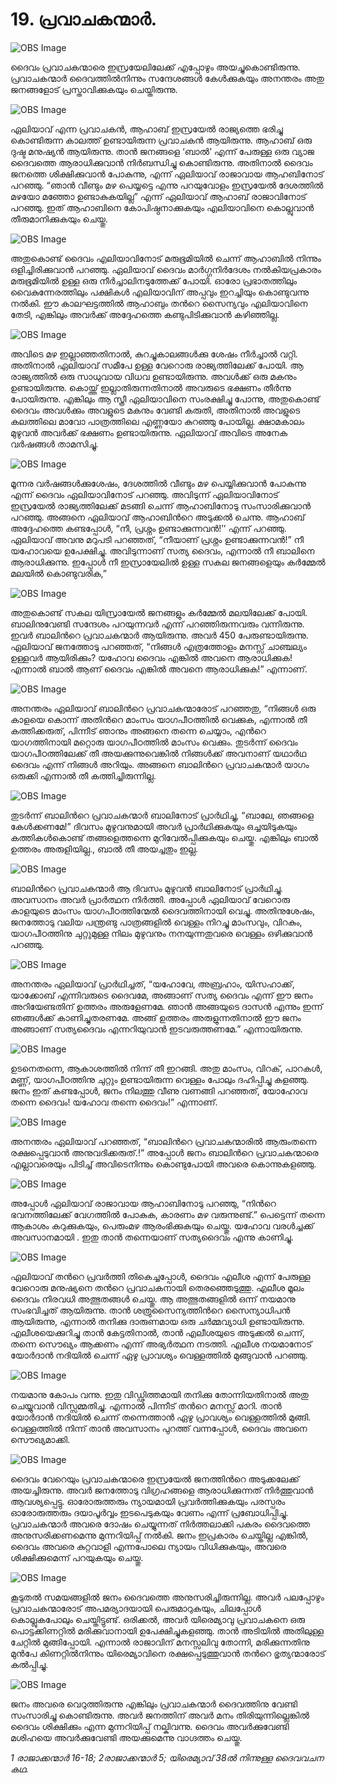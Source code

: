 # 19.  പ്രവാചകന്മാര്‍.

![OBS Image](https://cdn.door43.org/obs/jpg/360px/obs-en-19-01.jpg)

ദൈവം പ്രവാചകന്മാരെ ഇസ്രയേലിലേക്ക് എപ്പോഴും അയച്ചുകൊണ്ടിരുന്നു. പ്രവാചകന്മാര്‍ ദൈവത്തില്‍നിന്നും സന്ദേശങ്ങള്‍ കേള്‍ക്കുകയും അനന്തരം അതു ജനങ്ങളോട് പ്രസ്താവിക്കുകയും ചെയ്തിരുന്നു. 

![OBS Image](https://cdn.door43.org/obs/jpg/360px/obs-en-19-02.jpg)

ഏലിയാവ് എന്ന പ്രവാചകന്‍, ആഹാബ് ഇസ്രയേല്‍ രാജ്യത്തെ ഭരിച്ചു കൊണ്ടിരുന്ന കാലത്ത് ഉണ്ടായിരുന്ന പ്രവാചകന്‍ ആയിരുന്നു. ആഹാബ് ഒരു ദുഷ്ട മനുഷ്യന്‍ ആയിരുന്നു. താന്‍ ജനങ്ങളെ ‘ബാല്‍’ എന്ന് പേരുള്ള ഒരു വ്യാജ ദൈവത്തെ ആരാധിക്കുവാന്‍ നിര്‍ബന്ധിച്ചു കൊണ്ടിരുന്നു.  അതിനാല്‍ ദൈവം ജനത്തെ ശിക്ഷിക്കുവാന്‍ പോകുന്നു, എന്ന് ഏലിയാവ് രാജാവായ ആഹബിനോട് പറഞ്ഞു. “ഞാന്‍ വീണ്ടും മഴ പെയ്യട്ടെ എന്നു പറയുവോളം ഇസ്രയേല്‍ ദേശത്തില്‍ മഴയോ മഞ്ഞോ ഉണ്ടാകുകയില്ല” എന്ന് ഏലിയാവ് ആഹാബ് രാജാവിനോട് പറഞ്ഞു. ഇത് ആഹാബിനെ കോപിഷ്ഠനാക്കുകയും എലിയാവിനെ കൊല്ലുവാന്‍ തീരുമാനിക്കുകയും ചെയ്തു. 

![OBS Image](https://cdn.door43.org/obs/jpg/360px/obs-en-19-03.jpg)

അതുകൊണ്ട് ദൈവം എലിയാവിനോട് മരുഭൂമിയില്‍ ചെന്ന് ആഹാബില്‍ നിന്നും ഒളിച്ചിരിക്കുവാന്‍ പറഞ്ഞു. ഏലിയാവ് ദൈവം മാര്‍ഗ്ഗനിര്‍ദേശം നല്‍കിയപ്രകാരം മരുഭൂമിയില്‍ ഉള്ള ഒരു നീര്‍ച്ചാലിനടുത്തേക്ക് പോയി. ഓരോ പ്രഭാതത്തിലും വൈകുന്നേരത്തിലും പക്ഷികള്‍ എലിയാവിന് അപ്പവും ഇറച്ചിയും കൊണ്ടുവന്നു നല്‍കി. ഈ കാലഘട്ടത്തില്‍ ആഹാബും തന്‍റെ സൈന്യവും എലിയാവിനെ തേടി, എങ്കിലും അവര്‍ക്ക് അദ്ദേഹത്തെ കണ്ടുപിടിക്കുവാന്‍ കഴിഞ്ഞില്ല. 

![OBS Image](https://cdn.door43.org/obs/jpg/360px/obs-en-19-04.jpg)

അവിടെ മഴ ഇല്ലാഞ്ഞതിനാല്‍, കുറച്ചുകാലങ്ങള്‍ക്കു ശേഷം നീര്‍ച്ചാല്‍ വറ്റി. അതിനാല്‍ ഏലിയാവ് സമീപേ ഉള്ള വേറൊരു രാജ്യത്തിലേക്ക് പോയി. ആ രാജ്യത്തില്‍  ഒരു സാധുവായ വിധവ ഉണ്ടായിരുന്നു. അവള്‍ക്ക് ഒരു മകനും ഉണ്ടായിരുന്നു.  കൊയ്ത്ത് ഇല്ലാതിരുന്നതിനാല്‍ അവരുടെ ഭക്ഷണം തീര്‍ന്നു പോയിരുന്നു. എങ്കിലും ആ സ്ത്രീ ഏലിയാവിനെ  സംരക്ഷിച്ചു പോന്നു, അതുകൊണ്ട് ദൈവം അവള്‍ക്കും അവളുടെ മകനും വേണ്ടി കരുതി, അതിനാല്‍ അവളുടെ കലത്തിലെ മാവോ പാത്രത്തിലെ എണ്ണയോ കുറഞ്ഞു പോയില്ല. ക്ഷാമകാലം മുഴുവന്‍ അവര്‍ക്ക് ഭക്ഷണം ഉണ്ടായിരുന്നു. ഏലിയാവ് അവിടെ അനേക വര്‍ഷങ്ങള്‍ താമസിച്ചു.


![OBS Image](https://cdn.door43.org/obs/jpg/360px/obs-en-19-05.jpg)

മൂന്നര വര്‍ഷങ്ങള്‍ക്കുശേഷം, ദേശത്തില്‍ വീണ്ടും മഴ പെയ്യിക്കുവാന്‍ പോകുന്നു എന്ന് ദൈവം ഏലിയാവിനോട് പറഞ്ഞു. അവിടുന്ന് ഏലിയാവിനോട് ഇസ്രയേല്‍ രാജ്യത്തിലേക്ക് മടങ്ങി ചെന്ന് ആഹാബിനോടു സംസാരിക്കുവാന്‍ പറഞ്ഞു.  അങ്ങനെ ഏലിയാവ് ആഹാബിന്‍റെ അടുക്കല്‍ ചെന്നു. ആഹാബ് അദ്ദേഹത്തെ കണ്ടപ്പോള്‍, “നീ, പ്രശ്നം ഉണ്ടാക്കുന്നവന്‍!’’ എന്ന് പറഞ്ഞു. ഏലിയാവ് അവനു മറുപടി പറഞ്ഞത്, “നീയാണ് പ്രശ്നം ഉണ്ടാക്കുന്നവന്‍!” നീ യഹോവയെ ഉപേക്ഷിച്ചു. അവിടുന്നാണ് സത്യ ദൈവം, എന്നാല്‍ നീ ബാലിനെ ആരാധിക്കുന്നു. ഇപ്പോള്‍ നീ ഇസ്രായേലില്‍ ഉള്ള സകല ജനങ്ങളെയും കര്‍മ്മേല്‍ മലയില്‍ കൊണ്ടുവരിക,”

![OBS Image](https://cdn.door43.org/obs/jpg/360px/obs-en-19-06.jpg)

അതുകൊണ്ട് സകല യിസ്രായേല്‍ ജനങ്ങളും കര്‍മ്മേല്‍ മലയിലേക്ക് പോയി. ബാലിനുവേണ്ടി സന്ദേശം പറയുന്നവര്‍ എന്ന് പറഞ്ഞിരുന്നവരും വന്നിരുന്നു. ഇവര്‍ ബാലിന്‍റെ പ്രവാചകന്മാര്‍ ആയിരുന്നു. അവര്‍ 450 പേരുണ്ടായിരുന്നു. ഏലിയാവ് ജനത്തോടു പറഞ്ഞത്, “നിങ്ങള്‍ എത്രത്തോളം മനസ്സ് ചാഞ്ചല്യം ഉള്ളവര്‍ ആയിരിക്കും? യഹോവ ദൈവം എങ്കില്‍ അവനെ ആരാധിക്കുക! എന്നാല്‍ ബാല്‍ ആണ് ദൈവം എങ്കില്‍ അവനെ ആരാധിക്കുക!” എന്നാണ്. 

![OBS Image](https://cdn.door43.org/obs/jpg/360px/obs-en-19-07.jpg)

അനന്തരം ഏലിയാവ് ബാലിന്‍റെ  പ്രവാചകന്മാരോട് പറഞ്ഞതു, “നിങ്ങള്‍ ഒരു കാളയെ കൊന്ന് അതിന്‍റെ മാംസം യാഗപീഠത്തില്‍  വെക്കുക, എന്നാല്‍ തീ കത്തിക്കരുത്, പിന്നീട് ഞാനും അങ്ങനെ തന്നെ ചെയ്യാം, എന്‍റെ യാഗത്തിനായി മറ്റൊരു യാഗപീഠത്തില്‍ മാംസം വെക്കും. തുടര്‍ന്ന് ദൈവം യാഗപീഠത്തിലേക്ക് തീ അയക്കുന്നുവെങ്കില്‍ നിങ്ങള്‍ക്ക് അവനാണ്  യഥാര്‍ഥ ദൈവം എന്ന് നിങ്ങള്‍ അറിയും. അങ്ങനെ ബാലിന്‍റെ പ്രവാചകന്മാര്‍ യാഗം ഒരുക്കി എന്നാല്‍ തീ കത്തിച്ചിരുന്നില്ല.  

![OBS Image](https://cdn.door43.org/obs/jpg/360px/obs-en-19-08.jpg)

തുടര്‍ന്ന് ബാലിന്‍റെ പ്രവാചകന്മാര്‍ ബാലിനോട് പ്രാര്‍ഥിച്ചു, “ബാലേ, ഞങ്ങളെ കേള്‍ക്കണമേ!” ദിവസം മുഴുവനുമായി അവര്‍ പ്രാര്‍ഥിക്കുകയും ഒച്ചയിടുകയും കത്തികള്‍കൊണ്ട് തങ്ങളെത്തന്നെ  മുറിവേല്‍പ്പിക്കുകയും ചെയ്തു. എങ്കിലും ബാല്‍ ഉത്തരം അരുളിയില്ല., ബാല്‍ തീ അയച്ചതും ഇല്ല. 

![OBS Image](https://cdn.door43.org/obs/jpg/360px/obs-en-19-09.jpg)

ബാലിന്‍റെ പ്രവാചകന്മാര്‍ ആ ദിവസം മുഴുവന്‍ ബാലിനോട് പ്രാര്‍ഥിച്ചു. അവസാനം അവര്‍ പ്രാര്‍ത്ഥന നിര്‍ത്തി. അപ്പോള്‍ ഏലിയാവ് വേറൊരു കാളയുടെ മാംസം  യാഗപീഠത്തിന്മേല്‍ ദൈവത്തിനായി വെച്ചു. അതിനുശേഷം, ജനത്തോടു വലിയ പന്ത്രണ്ടു പാത്രങ്ങളില്‍ വെള്ളം നിറച്ചു മാംസവും, വിറകും, യാഗപീഠത്തിനു ചുറ്റുമുള്ള നിലം മുഴുവനും നനയുന്നതുവരെ വെള്ളം ഒഴിക്കുവാന്‍ പറഞ്ഞു. 

![OBS Image](https://cdn.door43.org/obs/jpg/360px/obs-en-19-10.jpg)

അനന്തരം ഏലിയാവ് പ്രാര്‍ഥിച്ചത്, “യഹോവേ, അബ്രഹാം, യിസഹാക്ക്, യാക്കോബ് എന്നിവരുടെ ദൈവമേ, അങ്ങാണ് സത്യ ദൈവം എന്ന് ഈ ജനം അറിയേണ്ടതിന് ഉത്തരം അരുളേണമേ. ഞാന്‍ അങ്ങയുടെ ദാസന്‍ എന്നും  ഇന്ന് ഞങ്ങള്‍ക്ക് കാണിച്ചുതരണമേ. അങ്ങ് ഉത്തരം അരുളുന്നതിനാല്‍ ഈ ജനം അങ്ങാണ് സത്യദൈവം എന്നറിയുവാന്‍ ഇടവരുത്തണമേ.” എന്നായിരുന്നു. 

![OBS Image](https://cdn.door43.org/obs/jpg/360px/obs-en-19-11.jpg)

ഉടനെതന്നെ, ആകാശത്തില്‍ നിന്ന് തീ ഇറങ്ങി. അതു മാംസം, വിറക്, പാറകള്‍, മണ്ണ്, യാഗപീഠത്തിനു ചുറ്റും ഉണ്ടായിരുന്ന വെള്ളം പോലും ദഹിപ്പിച്ചു കളഞ്ഞു. ജനം ഇത് കണ്ടപ്പോള്‍, ജനം നിലത്തു വീണു വണങ്ങി പറഞ്ഞത്, യോഹോവ തന്നെ ദൈവം! യഹോവ തന്നെ ദൈവം!” എന്നാണ്.

![OBS Image](https://cdn.door43.org/obs/jpg/360px/obs-en-19-12.jpg)

അനന്തരം ഏലിയാവ് പറഞ്ഞത്, “ബാലിന്‍റെ പ്രവാചകന്മാരില്‍ ആരുംതന്നെ രക്ഷപ്പെടുവാന്‍ അനുവദിക്കരുത്.!” അപ്പോള്‍ ജനം ബാലിന്‍റെ പ്രവാചകന്മാരെ എല്ലാവരെയും പിടിച്ച് അവിടെനിന്നും കൊണ്ടുപോയി അവരെ കൊന്നുകളഞ്ഞു.

![OBS Image](https://cdn.door43.org/obs/jpg/360px/obs-en-19-13.jpg)

അപ്പോള്‍ ഏലിയാവ് രാജാവായ ആഹാബിനോടു പറഞ്ഞു, “നിന്‍റെ ഭവനത്തിലേക്ക്‌ വേഗത്തില്‍ പോകുക, കാരണം മഴ വരുന്നുണ്ട്.” പെട്ടെന്ന് തന്നെ ആകാശം കറുക്കുകയും, പെരുംമഴ ആരംഭിക്കുകയും ചെയ്തു. യഹോവ വരള്‍ച്ചക്ക് അവസാനമായി . ഇതു താന്‍ തന്നെയാണ് സത്യദൈവം എന്നു കാണിച്ചു.

![OBS Image](https://cdn.door43.org/obs/jpg/360px/obs-en-19-14.jpg)

ഏലിയാവ് തന്‍റെ പ്രവര്‍ത്തി തികെച്ചപ്പോള്‍, ദൈവം എലീശ എന്ന് പേരുള്ള വേറൊരു മനുഷ്യനെ തന്‍റെ പ്രവാചകനായി തെരഞ്ഞെടുത്തു. എലീശ മൂലം ദൈവം നിരവധി അത്ഭുതങ്ങള്‍ ചെയ്തു. ആ അത്ഭുതങ്ങളില്‍ ഒന്ന് നയമാനു സംഭവിച്ചത് ആയിരുന്നു. താന്‍ ശത്രുസൈന്യത്തിന്‍റെ സൈന്യാധിപന്‍ ആയിരുന്നു, എന്നാല്‍ തനിക്കു ദാരുണമായ ഒരു ചര്‍മ്മവ്യാധി ഉണ്ടായിരുന്നു. എലീശയെക്കുറിച്ചു താന്‍ കേട്ടതിനാല്‍, താന്‍ എലീശയുടെ അടുക്കല്‍ ചെന്ന്, തന്നെ സൌഖ്യം ആക്കണം എന്ന് അഭ്യര്‍ത്ഥന നടത്തി. എലീശ നയമാനോട് യോര്‍ദാന്‍ നദിയില്‍ ചെന്ന് ഏഴു പ്രാവശ്യം വെള്ളത്തില്‍ മുങ്ങുവാന്‍ പറഞ്ഞു.

![OBS Image](https://cdn.door43.org/obs/jpg/360px/obs-en-19-15.jpg)

നയമാനു കോപം വന്നു. ഇതു വിഡ്ഢിത്തമായി തനിക്കു തോന്നിയതിനാല്‍ അതു ചെയ്യുവാന്‍ വിസ്സമ്മതിച്ചു. എന്നാല്‍ പിന്നീട് തന്‍റെ മനസ്സ് മാറി. താന്‍ യോര്‍ദാന്‍ നദിയില്‍ ചെന്ന് തന്നെത്താന്‍ ഏഴു പ്രാവശ്യം വെള്ളത്തില്‍ മുങ്ങി. വെള്ളത്തില്‍ നിന്ന് താന്‍ അവസാനം പുറത്ത് വന്നപ്പോള്‍, ദൈവം അവനെ സൌഖ്യമാക്കി.

![OBS Image](https://cdn.door43.org/obs/jpg/360px/obs-en-19-16.jpg)

ദൈവം വേറെയും പ്രവാചകന്മാരെ ഇസ്രയേല്‍ ജനത്തിന്‍റെ അടുക്കലേക്ക് അയച്ചിരുന്നു. അവര്‍ ജനത്തോടു വിഗ്രഹങ്ങളെ ആരാധിക്കുന്നത് നിര്‍ത്തുവാന്‍ ആവശ്യപ്പെട്ടു. ഓരോരുത്തരും ന്യായമായി പ്രവര്‍ത്തിക്കുകയും പരസ്പരം ഓരോരുത്തരും ദയാപൂര്‍വ്വം ഇടപെടുകയും വേണം എന്ന് പ്രബോധിപ്പിച്ചു. പ്രവാചകന്മാര്‍ അവരെ ദോഷം ചെയ്യുന്നത് നിര്‍ത്തലാക്കി പകരം ദൈവത്തെ  അനുസരിക്കണമെന്നു മുന്നറിയിപ്പ് നല്‍കി. ജനം ഇപ്രകാരം ചെയ്തില്ല എങ്കില്‍, ദൈവം അവരെ കുറ്റവാളി എന്നപോലെ ന്യായം വിധിക്കുകയും, അവരെ ശിക്ഷിക്കുമെന്ന് പറയുകയും ചെയ്തു. 

![OBS Image](https://cdn.door43.org/obs/jpg/360px/obs-en-19-17.jpg)

കൂടുതല്‍ സമയങ്ങളില്‍ ജനം ദൈവത്തെ അനുസരിച്ചിരുന്നില്ല. അവര്‍ പലപ്പോഴും പ്രവാചകന്മാരോട് അപമര്യാദയായി പെരുമാറുകയും, ചിലപ്പോള്‍ കൊല്ലുകപോലും ചെയ്തിട്ടുണ്ട്. ഒരിക്കല്‍, അവര്‍ യിരെമ്യാവു പ്രവാചകനെ ഒരു പൊട്ടക്കിണറ്റില്‍ മരിക്കുവാനായി  ഉപേക്ഷിച്ചുകളഞ്ഞു. താന്‍ അടിയില്‍ അതിലുള്ള ചേറ്റില്‍ മുങ്ങിപ്പോയി. എന്നാല്‍ രാജാവിന് മനസ്സലിവു തോന്നി,  മരിക്കുന്നതിനു മുന്‍പേ കിണറ്റില്‍നിന്നും യിരെമ്യാവിനെ രക്ഷപ്പെടുത്തുവാന്‍ തന്‍റെ ഭൃത്യന്മാരോട് കല്‍പ്പിച്ചു.

![OBS Image](https://cdn.door43.org/obs/jpg/360px/obs-en-19-18.jpg)

ജനം അവരെ വെറുത്തിരുന്നു എങ്കിലും പ്രവാചകന്മാര്‍ ദൈവത്തിനു വേണ്ടി സംസാരിച്ചു കൊണ്ടിരുന്നു. അവര്‍ ജനത്തിന് അവര്‍ മനം തിരിയുന്നില്ലെങ്കില്‍ ദൈവം ശിക്ഷിക്കും എന്ന മുന്നറിയിപ്പ് നല്കിവന്നു. ദൈവം അവര്‍ക്കുവേണ്ടി  മശിഹയെ അവര്‍ക്കുവേണ്ടി അയക്കുമെന്നു വാഗ്ദത്തം ചെയ്തു.   

_1 രാജാക്കന്മാര്‍ 16-18; 2രാജാക്കന്മാര്‍ 5; യിരെമ്യാവ് 38ല്‍ നിന്നുള്ള ദൈവവചന കഥ._
